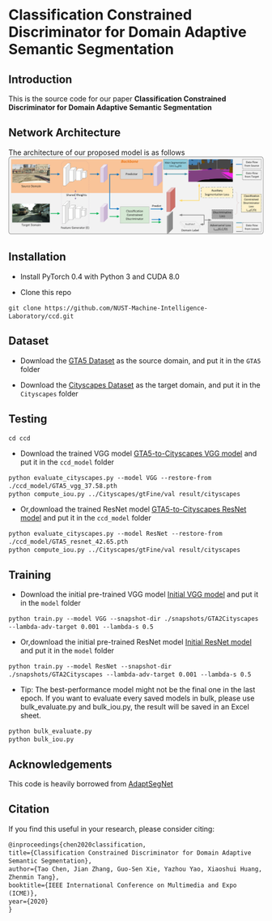 # Classification Constrained Discriminator for Domain Adaptive Semantic Segmentation


Introduction
------------
This is the source code for our paper **Classification Constrained Discriminator for Domain Adaptive Semantic Segmentation**


Network Architecture
--------------------
The architecture of our proposed model is as follows
![network](framework.png)



## Installation
* Install PyTorch 0.4 with Python 3 and CUDA 8.0 

* Clone this repo
```
git clone https://github.com/NUST-Machine-Intelligence-Laboratory/ccd.git

```
## Dataset
* Download the [GTA5 Dataset](https://download.visinf.tu-darmstadt.de/data/from_games/) as the source domain, and put it in the `GTA5` folder

* Download the [Cityscapes Dataset](https://www.cityscapes-dataset.com/) as the target domain, and put it in the `Cityscapes` folder

## Testing

```
cd ccd

```

* Download the trained VGG model [GTA5-to-Cityscapes VGG model](https://drive.google.com/open?id=1TUYOiTpsdYCzv4HI2n2fv5_cjRkru14v) and put it in the `ccd_model` folder

```
python evaluate_cityscapes.py --model VGG --restore-from ./ccd_model/GTA5_vgg_37.58.pth
python compute_iou.py ../Cityscapes/gtFine/val result/cityscapes

```
* Or,download the trained ResNet model [GTA5-to-Cityscapes ResNet model](https://drive.google.com/open?id=1sCfn38dGk3xXlrLSTmPobw3QaLgyxUh8) and put it in the `ccd_model` folder

```
python evaluate_cityscapes.py --model ResNet --restore-from ./ccd_model/GTA5_resnet_42.65.pth
python compute_iou.py ../Cityscapes/gtFine/val result/cityscapes

```
## Training
* Download the initial pre-trained VGG model [Initial VGG model](https://drive.google.com/open?id=15jYhUjWFxAyMy4XVBDxhwvlRN5xZFdD1) and put it in the `model` folder

```
python train.py --model VGG --snapshot-dir ./snapshots/GTA2Cityscapes --lambda-adv-target 0.001 --lambda-s 0.5

```
* Or,download the initial pre-trained ResNet model [Initial ResNet model](https://drive.google.com/open?id=1yYNtx_fKeJaSqk1vk0IFAkLVw6rILKZF) and put it in the `model` folder

```
python train.py --model ResNet --snapshot-dir ./snapshots/GTA2Cityscapes --lambda-adv-target 0.001 --lambda-s 0.5

```
* Tip: The best-performance model might not be the final one in the last epoch. If you want to evaluate every saved models in bulk, please use bulk_evaluate.py and bulk_iou.py, the result will be saved in an Excel sheet.

```
python bulk_evaluate.py
python bulk_iou.py

```

## Acknowledgements
This code is heavily borrowed from [AdaptSegNet](https://github.com/wasidennis/AdaptSegNet)


## Citation

If you find this useful in your research, please consider citing:

    @inproceedings{chen2020classification,
	title={Classification Constrained Discriminator for Domain Adaptive Semantic Segmentation},
	author={Tao Chen, Jian Zhang, Guo-Sen Xie, Yazhou Yao, Xiaoshui Huang, Zhenmin Tang},
	booktitle={IEEE International Conference on Multimedia and Expo (ICME)},
	year={2020}
	}